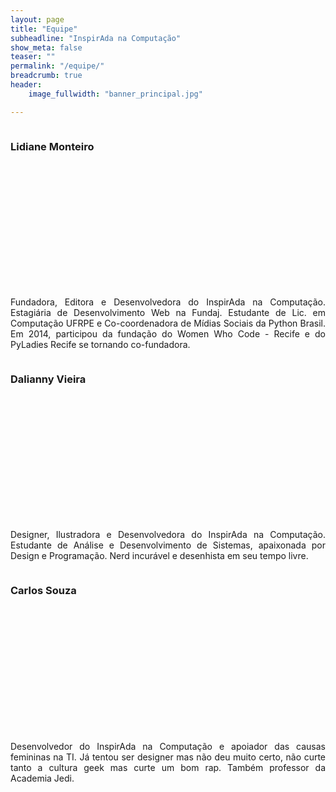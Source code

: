 ```yaml
---
layout: page
title: "Equipe"
subheadline: "InspirAda na Computação"
show_meta: false
teaser: ""
permalink: "/equipe/"
breadcrumb: true
header:
    image_fullwidth: "banner_principal.jpg"

---
```

<style type="text/css">
  .show-for-large-up > .row:nth-child(2) > .columns:first-child > div {
    width: 200px;
    height: 200px;
    background-size: cover;
    background-position: 50%;
    border-radius: 5px;
  }

  .show-for-large-up:nth-child(2) > .row:nth-child(2) > .columns:first-child > div {
    background-image: url("http://inspiradanacomputacao.github.io/images/perfil_lidy.jpg");
  }

  .show-for-large-up:nth-child(3) > .row:nth-child(2) > .columns:first-child > div {
    background-image: url("http://inspiradanacomputacao.github.io/images/perfil_dali.jpg");
  }

  .show-for-large-up:nth-child(4) > .row:nth-child(2) > .columns:first-child > div {
    background-image: url("http://inspiradanacomputacao.com/images/perfil_carlos.jpg");
  }
}
</style>

<div class="show-for-large-up">
    <div class="row">
        <div class="small-12 columns">
            <h3>Lidiane Monteiro</h3>
        </div><!-- /.small-12.columns -->
    </div>
	<div class="row">
      <div class="large-6 columns">
	  	  <div title="lidiane monteiro"></div>
	  	  <!-- não funciona exibir a imagem com o código abaixo:
	  	  <img src="{{ site.url }}/images/webdesign_screenshot_jcorneille.jpg" alt="">
      -->
  	  </div>
	  <div class="large-6 columns">
	      <p align="justify">
	      	Fundadora, Editora e Desenvolvedora do InspirAda na Computação. Estagiária de Desenvolvimento Web na Fundaj. Estudante de Lic. em Computação UFRPE e Co-coordenadora de Mídias Sociais da Python Brasil. Em 2014, participou da fundação do Women Who Code - Recife e do PyLadies Recife se tornando co-fundadora.
	      </p>
	  </div>
	</div>
</div>
<div class="show-for-large-up">
    <div class="row">
        <div class="small-12 columns">
            <h3>Dalianny Vieira</h3>
        </div><!-- /.small-12.columns -->
    </div>
  <div class="row">
    <div class="large-6 columns">
        <div title="dalianny vieira"></div>
        <!--
        <img src="{{ site.url }}/images/webdesign_screenshot_jcorneille.jpg" alt="">
        -->
      </div>
    <div class="large-6 columns">
        <p align="justify">
          Designer, Ilustradora e Desenvolvedora do InspirAda na Computação. Estudante de Análise e Desenvolvimento de Sistemas, apaixonada por Design e Programação. Nerd incurável e desenhista em seu tempo livre.
        </p>
    </div>
  </div>
</div>
<div class="show-for-large-up">
    <div class="row">
        <div class="small-12 columns">
            <h3>Carlos Souza</h3>
        </div><!-- /.small-12.columns -->
    </div>
  <div class="row">
    <div class="large-6 columns">
        <div title="carlos souza"></div>
    </div>
    <div class="large-6 columns">
        <p align="justify">
          Desenvolvedor do InspirAda na Computação e apoiador das causas femininas na TI. Já tentou ser designer mas não deu muito certo, não curte tanto a cultura geek mas curte um bom rap. Também professor da Academia Jedi.
        </p>
    </div>
  </div>
</div>